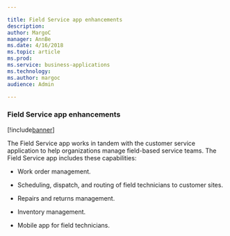 ```yaml
---

title: Field Service app enhancements
description: 
author: MargoC
manager: AnnBe
ms.date: 4/16/2018
ms.topic: article
ms.prod: 
ms.service: business-applications
ms.technology: 
ms.author: margoc
audience: Admin

---
```

### Field Service app enhancements

[!include[banner](../../includes/banner.md)]




The Field Service app works in tandem with the customer service application to
help organizations manage field-based service teams. The Field Service app
includes these capabilities:

-   Work order management.

-   Scheduling, dispatch, and routing of field technicians to customer sites.

-   Repairs and returns management.

-   Inventory management.

-   Mobile app for field technicians.
